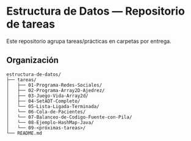 # Estructura de Datos — Repositorio de tareas

Este repositorio agrupa tareas/prácticas en carpetas por entrega.

## Organización
```
estructura-de-datos/
├── tareas/
│   ├── 01-Programa-Redes-Sociales/
│   ├── 02-Programa-Array2D-Ajedrez/
│   ├── 03-Juego-Vida-Array2d/
│   ├── 04-SetADT-Completo/
│   └── 05-Lista-Ligada-Terminada/
│   └── 06-Cola-de-Pacientes/
│   └── 07-Balanceo-de-Codigo-Fuente-con-Pila/
│   └── 08-Ejemplo-HashMap-Java/
│   └── 09-<próximas-tareas>/
└── README.md
```
